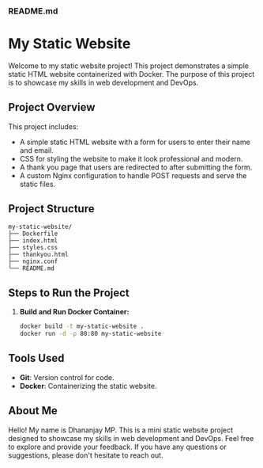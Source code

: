 
### README.md

# My Static Website

Welcome to my static website project! This project demonstrates a simple static HTML website containerized with Docker. The purpose of this project is to showcase my skills in web development and DevOps.

## Project Overview

This project includes:
- A simple static HTML website with a form for users to enter their name and email.
- CSS for styling the website to make it look professional and modern.
- A thank you page that users are redirected to after submitting the form.
- A custom Nginx configuration to handle POST requests and serve the static files.

## Project Structure

```
my-static-website/
├── Dockerfile
├── index.html
├── styles.css
├── thankyou.html
├── nginx.conf
└── README.md
```

## Steps to Run the Project

1. **Build and Run Docker Container:**
   ```sh
   docker build -t my-static-website .
   docker run -d -p 80:80 my-static-website
   ```

## Tools Used

- **Git**: Version control for code.
- **Docker**: Containerizing the static website.

## About Me

Hello! My name is Dhananjay MP. This is a mini static website project designed to showcase my skills in web development and DevOps. Feel free to explore and provide your feedback. If you have any questions or suggestions, please don't hesitate to reach out.
